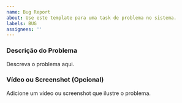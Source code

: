 ```yaml
---
name: Bug Report
about: Use este template para uma task de problema no sistema.
labels: BUG
assignees: ''
---
```


### Descrição do Problema

Descreva o problema aqui.

### Vídeo ou Screenshot (Opcional)

Adicione um vídeo ou screenshot que ilustre o problema.
